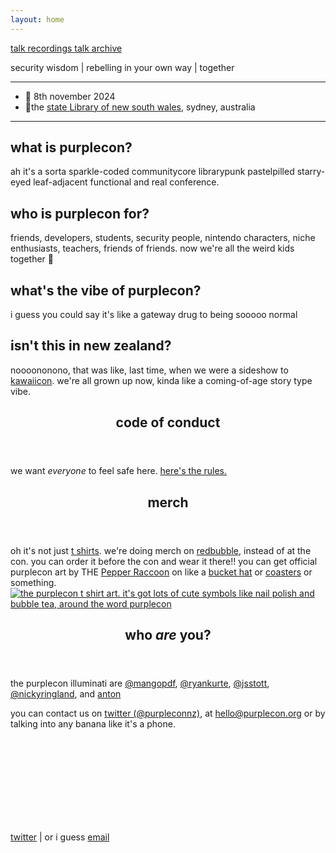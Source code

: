 ```yaml
---
layout: home
---
```


<section>
  <main>
    <a href="https://www.youtube.com/playlist?list=PLS45xFo74VF5Sf-JszDr5gzWmU9r3QsS3" target="_blank" class="button">
      <span>talk recordings</span>
    </a>
<a href="/talks" target="_blank" class="button">
          <span>talk archive</span>
        </a>
  </main>
</section>

<section class="mid">
  <p>security wisdom | rebelling in your own way | <span class="ethereal">together</span></p>
</section>
<hr>

<section class="mid">
<ul class="no-dots left">
  <li> 📅 8th november 2024</li>
  <li> 📍the <a href="/faq">state <span class="fancy">Library</span> of new south wales</a>, sydney, australia</li>
</ul>
</section>
<hr>

<section class="top">
  <main>
    <article>
      <p-books></p-books>
      <h2>what is purplecon?</h2>
      <div class="content">
        <p>
        ah it's a sorta sparkle-coded communitycore librarypunk pastelpilled starry-eyed leaf-adjacent functional and real conference.
        </p>
      </div>
    </article>
    <article>
      <p-books></p-books>
      <h2>
      who is purplecon for?
      </h2>
      <div class="content">
        <p>
          friends, developers, students, security people, nintendo characters, niche enthusiasts, teachers, friends of friends. now we're all the weird kids together 🤝
        </p>
      </div>
    </article>
    <article>
      <p-books></p-books>
      <h2>what's the vibe of purplecon?</h2>
      <div class="content">
        <p>
          i guess you could say it's like a gateway drug to being sooooo normal 
        </p>
      </div>
    </article>
    <article>
      <p-books></p-books>
      <h2>isn't this in new zealand?</h2>
      <div class="content">
        <p>
        noooononono, that was like, last time, when we were a sideshow to <a href="https://kawaiicon.org/">kawaiicon</a>. we're all grown up now, kinda like a coming-of-age story type vibe.
        </p>
      </div>
    </article>
  </main>
</section>

<section class="top">
      <p-books></p-books>
      <header class="mid">
      <h1>code of conduct</h1>
      </header>
      <div class="content mid">
      we want <em>everyone</em> to feel safe here. <a href="/conduct">here's the rules.</a>
      </div>
</section>
<section id="contact-us" class="top">
      <p-books></p-books>
      <header class="mid">
      <h1>merch</h1>
      </header>
      <div class="content mid">
      <p> oh it's not just <a href="https://www.redbubble.com/i/t-shirt/purplecon-2024-the-shirt-by-purplecon/164335381.VL7OD">t shirts</a>. we're doing merch on <a href="https://www.redbubble.com/i/t-shirt/purplecon-2024-the-shirt-by-purplecon/164335381.VL7OD">redbubble</a>, instead of at the con. you can order it before the con and wear it there!! you can get official purplecon art by THE <a href="https://pepperraccoon.com">Pepper Raccoon</a> on like a <a href="https://www.redbubble.com/i/bucket-hat/purplecon-2024-the-shirt-by-purplecon/164335381.FDWJD">bucket hat</a> or <a href="https://www.redbubble.com/i/coasters/purplecon-2024-the-shirt-by-purplecon/164335381.E5I3N">coasters</a> or something.
      <a href="https://www.redbubble.com/i/t-shirt/purplecon-2024-the-shirt-by-purplecon/164335381.VL7OD"><img class="shirt" src="/shirt.png" alt="the purplecon t shirt art. it's got lots of cute symbols like nail polish and bubble tea, around the word purplecon"/></a>
      </p>
      </div>
</section>
<section class="top">
      <p-books></p-books>
      <header class="mid">
      <h1>who <em>are</em> you?</h1>
      </header>
      <div class="content mid">
      <p>the purplecon illuminati are 
      <a href="//twitter.com/mangopdf">@mangopdf</a>, 
      <a href="//twitter.com/ryankurte">@ryankurte</a>, 
      <a href="//twitter.com/jsstott">@jsstott</a>, 
      <a href="//twitter.com/nickyringland">@nickyringland</a>, and
      <a href="//twitter.com/noqry">anton</a>
      </p>
      <p>
      you can contact us on <a href="https://twitter.com/purpleconnz">twitter (@purpleconnz)</a>, at <a href="mailto:hello@purplecon.org">hello@purplecon.org</a> or by talking into any banana like it's a phone.
      </p>
      </div>
</section>






<br>
<br>
<br>
<br>
<br>
<br>
<br>
<br>
<section>
</section>

<section class="ml">
  <p-mailer>
    <div class="ml-embedded" data-form="cMpgpW"></div>
  </p-mailer>
</section>
<section class="mid">
<p>
        <a href="https://twitter.com/purpleconnz">twitter</a> | or i guess <a href="mailto:hello@purplecon.nz">email</a>
        </p>
</section>
